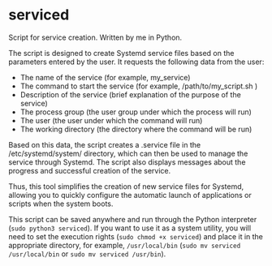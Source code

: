 # serviced
Script for service creation. Written by me in Python.

The script is designed to create Systemd service files based on the parameters entered by the user. It requests the following data from the user:
* The name of the service (for example, my_service)
* The command to start the service (for example, /path/to/my_script.sh )
* Description of the service (brief explanation of the purpose of the service)
* The process group (the user group under which the process will run)
* The user (the user under which the command will run)
* The working directory (the directory where the command will be run)

Based on this data, the script creates a .service file in the /etc/systemd/system/ directory, which can then be used to manage the service through Systemd. The script also displays messages about the progress and successful creation of the service.

Thus, this tool simplifies the creation of new service files for Systemd, allowing you to quickly configure the automatic launch of applications or scripts when the system boots.

This script can be saved anywhere and run through the Python interpreter (`sudo python3 serviced`). If you want to use it as a system utility, you will need to set the execution rights (`sudo chmod +x serviced`) and place it in the appropriate directory, for example, `/usr/local/bin` (`sudo mv serviced /usr/local/bin` or `sudo mv serviced /usr/bin`).
